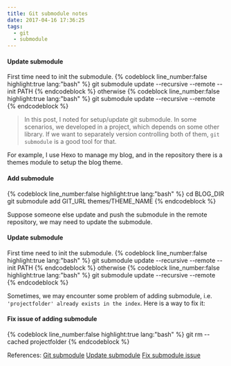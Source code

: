 ```yaml
---
title: Git submodule notes
date: 2017-04-16 17:36:25
tags:
  - git
  - submodule
---
```



#### Update submodule
First time need to init the submodule.
{% codeblock line_number:false highlight:true lang:"bash" %}
git submodule update --recursive --remote --init PATH
{% endcodeblock %}
otherwise
{% codeblock line_number:false highlight:true lang:"bash" %}
git submodule update --recursive --remote
{% endcodeblock %}


<!--more-->

> In this post, I noted for setup/update git submodule. In some scenarios, we developed in a project, which depends on some other library. If we want to separately version controlling both of them, ```git submodule``` is a good tool for that.


For example, I use Hexo to manage my blog, and in the repository there is a themes module to setup the blog theme.

#### Add submodule
{% codeblock line_number:false highlight:true lang:"bash" %}
cd BLOG_DIR
git submodule add GIT_URL themes/THEME_NAME
{% endcodeblock %}

Suppose someone else update and push the submodule in the remote repository, we may need to update the submodule.

#### Update submodule
First time need to init the submodule.
{% codeblock line_number:false highlight:true lang:"bash" %}
git submodule update --recursive --remote --init PATH
{% endcodeblock %}
otherwise
{% codeblock line_number:false highlight:true lang:"bash" %}
git submodule update --recursive --remote
{% endcodeblock %}

Sometimes, we may encounter some problem of adding submodule, i.e. ```'projectfolder' already exists in the index```. Here is a way to fix it:

#### Fix issue of adding submodule
{% codeblock line_number:false highlight:true lang:"bash" %}
git rm --cached projectfolder
{% endcodeblock %}

References:
[Git submodule](http://bit.ly/2pF1Jw6)
[Update submodule](http://bit.ly/2ojiMm4)
[Fix submodule issue](http://bit.ly/2ppm496)
